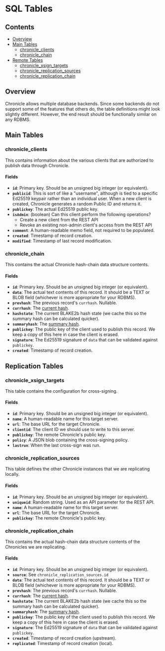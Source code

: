 # SQL Tables

## Contents

* [Overview](#overview)
* [Main Tables](#main-tables)
  * [chronicle_clients](#chronicle_clients)
  * [chronicle_chain](#chronicle_chain)
* [Remote Tables](#remote-tables)
  * [chronicle_xsign_targets](#chronicle_xsign_targets)
  * [chronicle_replication_sources](#chronicle_replication_sources)
  * [chronicle_replication_chain](#chronicle_replication_chain)

## Overview

Chronicle allows multiple database backends. Since some backends do not support
some of the features that others do, the table definitions might look slightly
different. However, the end result should be functionally similar on any RDBMS.

## Main Tables

### chronicle_clients

This contains information about the various clients that are authorized to
publish data through Chronicle.

#### Fields

* **`id`**: Primary key. Should be an unsigned big integer (or equivalent).
* **`publicid`**: This is sort of like a "username", although is tied to a
  specific Ed25519 keypair rather than an individual user. When a new client
  is created, Chronicle generates a random Public ID and returns it.
* **`publickey`**: The actual Ed25519 public key.
* **`isAdmin`**: (boolean) Can this client perform the following operations?
  * Create a new client from the REST API
  * Revoke an existing non-admin client's access from the REST API
* **`comment`**: A human-readable memo field, not required to be populated.
* **`created`**: Timestamp of record creation.
* **`modified`**: Timestamp of last record modification. 

### chronicle_chain

This contains the actual Chronicle hash-chain data structure contents.

#### Fields

* **`id`**: Primary key. Should be an unsigned big integer (or equivalent).
* **`data`**: The actual text contents of this record. It should be a TEXT
  or BLOB field (whichever is more appropriate for your RDBMS).
* **`prevhash`**: The previous record's `currhash`. Nullable.
* **`currhash`**: The [current hash](01-design-philosophy.md#cryptographic-design).
* **`hashstate`**: The current BLAKE2b hash state (we cache this so the summary hash
  can be calculated quicker).
* **`summaryhash`**: The [summary hash](01-design-philosophy.md#cryptographic-design).
* **`publickey`**: The public key of the client used to publish this record.
  We keep a copy of this here in case the client is erased.
* **`signature`**: The Ed25519 signature of `data` that can be validated against
  `publickey`.
* **`created`**: Timestamp of record creation.

## Replication Tables

### chronicle_xsign_targets

This table contains the configuration for cross-signing.

#### Fields

* **`id`**: Primary key. Should be an unsigned big integer (or equivalent).
* **`name`**: A human-readable name for this target server.
* **`url`**: The base URL for the target Chronicle.
* **`clientid`**: The client ID we should use to write to this server.
* **`publickey`**: The remote Chronicle's public key.
* **`policy`**: A JSON blob containing the cross-signing policy.
* **`lastrun`**: When the last cross-sign was run.

### chronicle_replication_sources

This table defines the other Chronicle instances that we are
replicating locally.

#### Fields

* **`id`**: Primary key. Should be an unsigned big integer (or equivalent).
* **`uniqueid`**: Random string. Used as an API parameter for the REST API.
* **`name`**: A human-readable name for this target server.
* **`url`**: The base URL for the target Chronicle.
* **`publickey`**: The remote Chronicle's public key.

### chronicle_replication_chain

This contains the actual hash-chain data structure contents
of the Chronicles we are replicating.

#### Fields

* **`id`**: Primary key. Should be an unsigned big integer (or equivalent).
* **`source`**: See `chronicle_replication_sources.id`
* **`data`**: The actual text contents of this record. It should be a TEXT
  or BLOB field (whichever is more appropriate for your RDBMS).
* **`prevhash`**: The previous record's `currhash`. Nullable.
* **`currhash`**: The [current hash](01-design-philosophy.md#cryptographic-design).
* **`hashstate`**: The current BLAKE2b hash state (we cache this so the summary hash
  can be calculated quicker).
* **`summaryhash`**: The [summary hash](01-design-philosophy.md#cryptographic-design).
* **`publickey`**: The public key of the client used to publish this record.
  We keep a copy of this here in case the client is erased.
* **`signature`**: The Ed25519 signature of `data` that can be validated against
  `publickey`.
* **`created`**: Timestamp of record creation (upstream).
* **`replicated`**: Timestamp of record creation (local).

